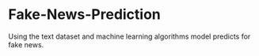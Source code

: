 # Fake-News-Prediction
Using the text dataset and machine learning algorithms model predicts for fake news.
